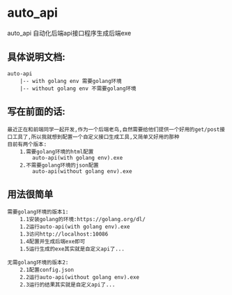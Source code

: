 # auto_api
auto_api 自动化后端api接口程序生成后端exe

## 具体说明文档:
    auto-api 
        |-- with golang env 需要golang环境
        |-- without golang env 不需要golang环境

## 写在前面的话:
    最近正在和前端同学一起开发,作为一个后端老鸟,自然需要给他们提供一个好用的get/post接口工具了,所以我就想到配置一个自定义接口生成工具,又简单又好用的那种
    目前有两个版本:
        1.需要golang环境的html配置
            auto-api(with golang env).exe
        2.不需要golang环境的json配置
            auto-api(without golang env).exe

## 用法很简单
    需要golang环境的版本1:
        1.1安装golang的环境:https://golang.org/dl/
        1.2运行auto-api(with golang env).exe
        1.3访问http://localhost:10086
        1.4配置并生成后端exe即可
        1.5运行生成的exe其实就是自定义api了...
    
    无需golang环境的版本2:
        2.1配置config.json
        2.2运行auto-api(without golang env).exe
        2.3运行的结果其实就是自定义api了...